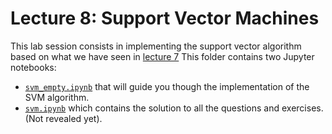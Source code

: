 # Lecture 8: Support Vector Machines

This lab session consists in implementing the support vector algorithm based on what we have seen in [lecture 7](../7_classification)
This folder contains two Jupyter notebooks:
- [`svm_empty.ipynb`](svm_empty.ipynb) that will guide you though the implementation of the SVM algorithm.
- [`svm.ipynb`](svm.ipynb) which contains the solution to all the questions and exercises. (Not revealed yet).
